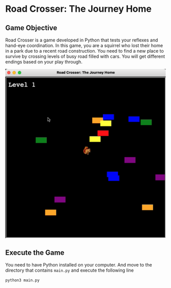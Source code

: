 # Road Crosser: The Journey Home

## Game Objective
Road Crosser is a game developed in Python that
tests your reflexes and hand-eye coordination. 
In this game, you are a squirrel who lost their home
in a park due to a recent road construction. You need
to find a new place to survive by crossing levels of
busy road filled with cars. You will get different
endings based on your play through. 

![Image of Game](auxiliary/gamePlay_Scrrenshot.png)

## Execute the Game
You need to have Python installed on your computer.
And move to the directory that contains `main.py`
and execute the following line
```angular2html
python3 main.py
```